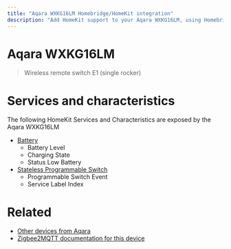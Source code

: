 ```yaml
---
title: "Aqara WXKG16LM Homebridge/HomeKit integration"
description: "Add HomeKit support to your Aqara WXKG16LM, using Homebridge, Zigbee2MQTT and homebridge-z2m."
---
```

<!---
This file has been GENERATED using src/docgen/docgen.ts
DO NOT EDIT THIS FILE MANUALLY!
-->
# Aqara WXKG16LM
> Wireless remote switch E1 (single rocker)


# Services and characteristics
The following HomeKit Services and Characteristics are exposed by
the Aqara WXKG16LM

* [Battery](../../battery.md)
  * Battery Level
  * Charging State
  * Status Low Battery
* [Stateless Programmable Switch](../../action.md)
  * Programmable Switch Event
  * Service Label Index


# Related
* [Other devices from Aqara](../index.md#aqara)
* [Zigbee2MQTT documentation for this device](https://www.zigbee2mqtt.io/devices/WXKG16LM.html)